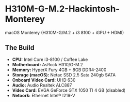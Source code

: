 # H310M-G-M.2-Hackintosh-Monterey
macOS Monterey (H310M-G/M.2 + i3 8100 + iGPU + HDMI)

## The Build

* **CPU:** Intel Core i3-8100 / Coffee Lake
* **Motherboard:** AsRock H310/G-M.2
* **Memory:** HyperX Fury 4GB + 8GB DDR4-2400
* **Storage (macOS):** Netac SSD 2.5 Sata 240gb SATA
* **Onboard Video Card:** UHD 630
* **Audio:** Áudio Realtek ALC887
* **Video Card:** EVGA GeForce GTX 1050 TI 4 GB (disabled)
* **Netoork:** Ethernet Intel® I219-V
